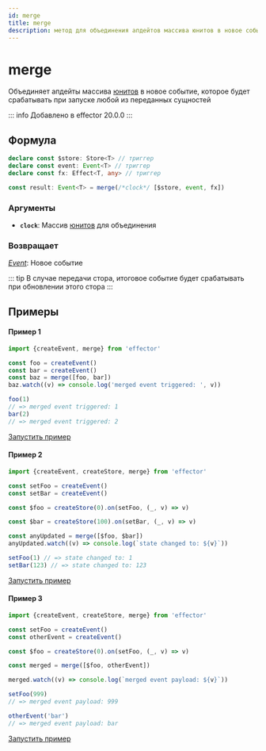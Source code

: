 ```yaml
---
id: merge
title: merge
description: метод для объединения апдейтов массива юнитов в новое событие, которое будет срабатывать при запуске любой из переданных сущностей
---
```


# merge

Объединяет апдейты массива [юнитов](../../glossary.md#common-unit) в новое событие, которое будет срабатывать при запуске любой из переданных сущностей

::: info
Добавлено в effector 20.0.0
:::

## Формула

```ts
declare const $store: Store<T> // триггер
declare const event: Event<T> // триггер
declare const fx: Effect<T, any> // триггер

const result: Event<T> = merge(/*clock*/ [$store, event, fx])
```

### Аргументы

- **`clock`**: Массив [юнитов](../../glossary.md#common-unit) для объединения

### Возвращает

[_Event_](./Event.md): Новое событие

::: tip
В случае передачи стора, итоговое событие будет срабатывать при обновлении этого стора
:::

## Примеры

#### Пример 1

```js
import {createEvent, merge} from 'effector'

const foo = createEvent()
const bar = createEvent()
const baz = merge([foo, bar])
baz.watch((v) => console.log('merged event triggered: ', v))

foo(1)
// => merged event triggered: 1
bar(2)
// => merged event triggered: 2
```

[Запустить пример](https://share.effector.dev/WxUgr6dZ)

#### Пример 2

```js
import {createEvent, createStore, merge} from 'effector'

const setFoo = createEvent()
const setBar = createEvent()

const $foo = createStore(0).on(setFoo, (_, v) => v)

const $bar = createStore(100).on(setBar, (_, v) => v)

const anyUpdated = merge([$foo, $bar])
anyUpdated.watch((v) => console.log(`state changed to: ${v}`))

setFoo(1) // => state changed to: 1
setBar(123) // => state changed to: 123
```

[Запустить пример](https://share.effector.dev/Rp9wuRvl)

#### Пример 3

```js
import {createEvent, createStore, merge} from 'effector'

const setFoo = createEvent()
const otherEvent = createEvent()

const $foo = createStore(0).on(setFoo, (_, v) => v)

const merged = merge([$foo, otherEvent])

merged.watch((v) => console.log(`merged event payload: ${v}`))

setFoo(999)
// => merged event payload: 999

otherEvent('bar')
// => merged event payload: bar
```

[Запустить пример](https://share.effector.dev/pKkiyhVQ)
